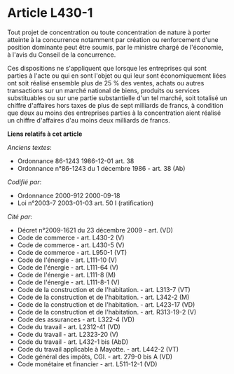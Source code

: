 # Article L430-1

Tout projet de concentration ou toute concentration de nature à porter atteinte à la concurrence notamment par création ou
renforcement d'une position dominante peut être soumis, par le ministre chargé de l'économie, à l'avis du Conseil de la
concurrence.

Ces dispositions ne s'appliquent que lorsque les entreprises qui sont parties à l'acte ou qui en sont l'objet ou qui leur
sont économiquement liées ont soit réalisé ensemble plus de 25 % des ventes, achats ou autres transactions sur un marché
national de biens, produits ou services substituables ou sur une partie substantielle d'un tel marché, soit totalisé un
chiffre d'affaires hors taxes de plus de sept milliards de francs, à condition que deux au moins des entreprises parties à la
concentration aient réalisé un chiffre d'affaires d'au moins deux milliards de francs.

**Liens relatifs à cet article**

_Anciens textes_:

  - Ordonnance 86-1243 1986-12-01 art. 38
  - Ordonnance n°86-1243 du 1 décembre 1986 - art. 38 (Ab)

_Codifié par_:

  - Ordonnance 2000-912 2000-09-18
  - Loi n°2003-7 2003-01-03 art. 50 I (ratification)

_Cité par_:

  - Décret n°2009-1621 du 23 décembre 2009 - art. (VD)
  - Code de commerce - art. L430-2 (V)
  - Code de commerce - art. L430-5 (V)
  - Code de commerce - art. L950-1 (VT)
  - Code de l'énergie - art. L111-10 (V)
  - Code de l'énergie - art. L111-64 (V)
  - Code de l'énergie - art. L111-8 (M)
  - Code de l'énergie - art. L111-8-1 (V)
  - Code de la construction et de l'habitation. - art. L313-7 (VT)
  - Code de la construction et de l'habitation. - art. L342-2 (M)
  - Code de la construction et de l'habitation. - art. L423-17 (VD)
  - Code de la construction et de l'habitation. - art. R313-19-2 (V)
  - Code des assurances - art. L322-4 (VD)
  - Code du travail - art. L2312-41 (VD)
  - Code du travail - art. L2323-20 (V)
  - Code du travail - art. L432-1 bis (AbD)
  - Code du travail applicable à Mayotte. - art. L442-2 (VT)
  - Code général des impôts, CGI. - art. 279-0 bis A (VD)
  - Code monétaire et financier - art. L511-12-1 (VD)
